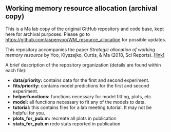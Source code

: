## Working memory resource allocation (archival copy)

This is a Ma lab copy of the original GitHub repository and code base, kept here for archival purposes. Please go to https://github.com/aspenyoo/WM_resource_allocation for possible updates.

This repository accompanies the paper *Strategic allocation of working memory resource* by Yoo, Klyszejko, Curtis, & Ma (2018, Sci Reports). [\[link\]](https://www.nature.com/articles/s41598-018-34282-1.pdf)

A brief description of the repository organization (details are found within each file):

- **data/priority:** contains data for the first and second experiment. 
- **fits/priority:** contains model predictions for the first and second experiment. 
- **helperfunctions:** functions necessary for model fitting, plots, etc. 
- **model:** all functions necessary to fit any of the models to data. 
- **tutorial:** this contains files for a lab meeting tutorial. It may not be helpful for you. 
- **plots_for_pub.m:** recreate all plots in publication
- **stats_for_pub.m** redo stats reported in publication
